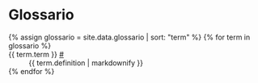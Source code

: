 ---
---
# Glossario

<dl>
{% assign glossario = site.data.glossario | sort: "term" %}
{% for term in glossario %}
<dt id="{{ term.term | slugify }}">{{ term.term }} <a href="#{{ term.term | slugify }}">#</a></dt>
<dd>{{ term.definition | markdownify }}</dd>
{% endfor %}
</dl>
